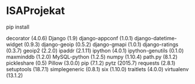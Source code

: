 # ISAProjekat
pip install

decorator (4.0.6)
Django (1.9)
django-appconf (1.0.1)
django-datetime-widget (0.9.3)
django-geoip (0.5.2)
django-gmapi (1.0.1)
django-ratings (0.3.7)
geoip2 (2.2.0)
ipaddr (2.1.11)
ipython (4.0.1)
ipython-genutils (0.1.0)
maxminddb (1.2.0)
MySQL-python (1.2.5)
numpy (1.10.4)
path.py (8.1.2)
pickleshare (0.5)
Pillow (3.0.0)
pip (7.1.2)
pytz (2015.7)
requests (2.8.1)
setuptools (18.7.1)
simplegeneric (0.8.1)
six (1.10.0)
traitlets (4.0.0)
virtualenv (13.1.2)
